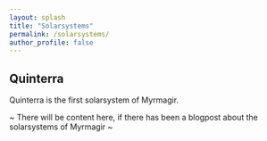 ```yaml
---
layout: splash
title: "Solarsystems"
permalink: /solarsystems/
author_profile: false
---
```


## Quinterra
Quinterra is the first solarsystem of Myrmagir.

~ There will be content here, if there has been a blogpost about the solarsystems of Myrmagir ~
